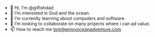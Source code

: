- 👋 Hi, I’m @gilfishdad
- 👀 I’m interested in God and the ocean.
- 🌱 I’m currently learning about computers and software.
- 💞️ I’m looking to collaborate on many projects where i can ad value.
- 📫 How to reach me tom@enjoyoceanadventure.com

<!---
gilfishdad/gilfishdad is a ✨ special ✨ repository because its `README.md` (this file) appears on your GitHub profile.
You can click the Preview link to take a look at your changes.
--->
